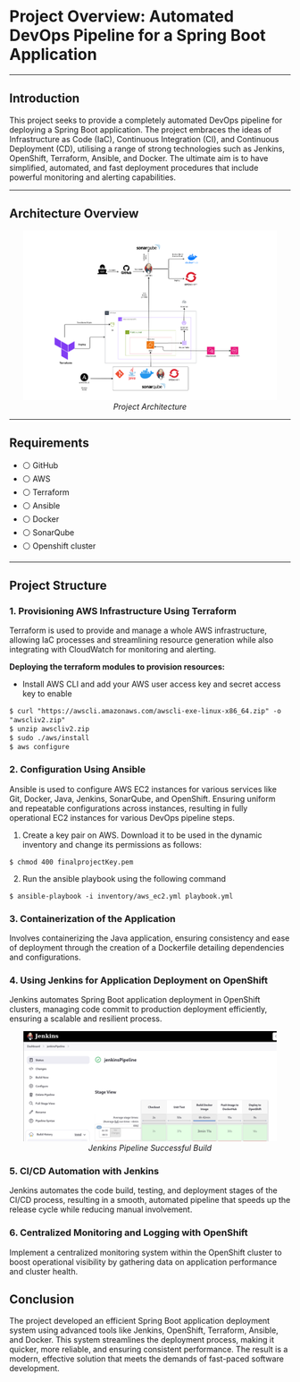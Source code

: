 # Project Overview: Automated DevOps Pipeline for a Spring Boot Application
***
## Introduction

This project seeks to provide a completely automated DevOps pipeline for deploying a Spring Boot application. The project embraces the ideas of Infrastructure as Code (IaC), Continuous Integration (CI), and Continuous Deployment (CD), utilising a range of strong technologies such as Jenkins, OpenShift, Terraform, Ansible, and Docker. The ultimate aim is to have simplified, automated, and fast deployment procedures that include powerful monitoring and alerting capabilities.

***
## Architecture Overview
<p align="center"><img src="./screenshots/arch_diagram.png" width="90%" height="90%">
<br><em>Project Architecture</em>
</p>

***
## Requirements
- :white_circle: GitHub
- :white_circle: AWS 
- :white_circle: Terraform
- :white_circle: Ansible
- :white_circle: Docker
- :white_circle: SonarQube
- :white_circle: Openshift cluster

***
## Project Structure


### 1. Provisioning AWS Infrastructure Using Terraform

Terraform is used to provide and manage a whole AWS infrastructure, allowing IaC processes and streamlining resource generation while also integrating with CloudWatch for monitoring and alerting.


**Deploying the terraform modules to provision resources:**
* Install AWS CLI and add your AWS user access key and secret access key to enable  

```shell
$ curl "https://awscli.amazonaws.com/awscli-exe-linux-x86_64.zip" -o "awscliv2.zip"
$ unzip awscliv2.zip
$ sudo ./aws/install
$ aws configure
```
### 2. Configuration Using Ansible
Ansible is used to configure AWS EC2 instances for various services like Git, Docker, Java, Jenkins, SonarQube, and OpenShift. Ensuring uniform and repeatable configurations across instances, resulting in fully operational EC2 instances for various DevOps pipeline steps.
1. Create a key pair on AWS. Download it to be used in the dynamic inventory and change its permissions as follows:

```shell
$ chmod 400 finalprojectKey.pem
```
2. Run the ansible playbook using the following command
```shell
$ ansible-playbook -i inventory/aws_ec2.yml playbook.yml
```

### 3. Containerization of the Application

Involves containerizing the Java application, ensuring consistency and ease of deployment through the creation of a Dockerfile detailing dependencies and configurations.

### 4. Using Jenkins for Application Deployment on OpenShift

Jenkins automates Spring Boot application deployment in OpenShift clusters, managing code commit to production deployment efficiently, ensuring a scalable and resilient process.

<p align="center"><img src="./screenshots/jenkins-success.png" width="90%" height="90%">
<br><em>Jenkins Pipeline Successful Build</em>
</p>

### 5. CI/CD Automation with Jenkins

Jenkins automates the code build, testing, and deployment stages of the CI/CD process, resulting in a smooth, automated pipeline that speeds up the release cycle while reducing manual involvement.

### 6. Centralized Monitoring and Logging with OpenShift

Implement a centralized monitoring system within the OpenShift cluster to boost operational visibility by gathering data on application performance and cluster health.

## Conclusion

The project developed an efficient Spring Boot application deployment system using advanced tools like Jenkins, OpenShift, Terraform, Ansible, and Docker. This system streamlines the deployment process, making it quicker, more reliable, and ensuring consistent performance. The result is a modern, effective solution that meets the demands of fast-paced software development.